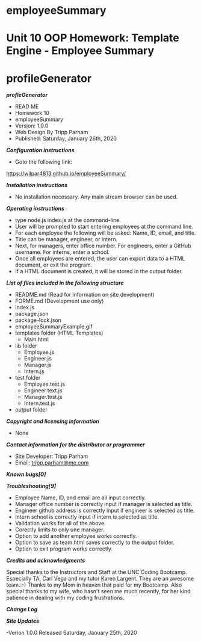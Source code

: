 # employeeSummary
# Unit 10 OOP Homework: Template Engine - Employee Summary

# profileGenerator

***profleGenerator***

- READ ME 
- Homework 10
- employeeSummary
- Version: 1.0.0 
- Web Design By Tripp Parham 
- Published: Saturday, January 26th, 2020

***Configuration instructions***

- Goto the following link:

https://wilpar4813.github.io/employeeSummary/


***Installation instructions***

- No installation necessary. Any main stream browser can be used.

***Operating instructions***

- type node.js index.js at the command-line.
- User will be prompted to start entering employees at the command line.
- For each employee the following will be asked: Name, ID, email, and title.
- Title can be manager, engineer, or intern.
- Next, for managers, enter office number.  For engineers, enter a GitHub username. For interns, enter a school.
- Once all employees are entered, the user can export data to a HTML document, or exit the program.
- If a HTML document is created, it will be stored in the output folder.

***List of files included in the following structure***

- README.md (Read for information on site development) 
- FORME.md  (Development use only)
- index.js  
- package.json
- package-lock.json
- employeeSummaryExample.gif  
- templates folder (HTML Templates)
    - Main.html
- lib folder
    - Employee.js
    - Engineer.js
    - Manager.js
    - Intern.js
- test folder
    - Employee.test.js
    - Engineer.text.js
    - Manager.test.js
    - Intern.test.js
- output folder

***Copyright and licensing information***

- None

***Contact information for the distributor or programmer***

- Site Developer: Tripp Parham 
- Email: tripp.parham@me.com 

***Known bugs[0]***

***Troubleshooting[9]***
- Employee Name, ID, and email are all input correctly.
- Manager office number is correctly input if manager is selected as title.
- Engineer github address is correctly input if engineer is selected as title.
- Intern school is correctly input if intern is selected as title.
- Validation works for all of the above.
- Corectly limits to only one manager.
- Option to add another employee works correctly.
- Option to save as team.html saves correctly to the output folder. 
- Option to exit program works correctly.


***Credits and acknowledgments***

Special thanks to the Instructors and Staff at the UNC Coding Bootcamp. Especially TA, Carl Vega and my tutor Karen Largent. They are an awesome team.:-) Thanks to my Mom in heaven that paid for my Bootcamp. Also special thanks to my wife, who hasn't seen me much recently, for her kind patience in dealing with my coding frustrations.

***Change Log***

***Site Updates***

-Verion 1.0.0 Released Saturday, January 25th, 2020